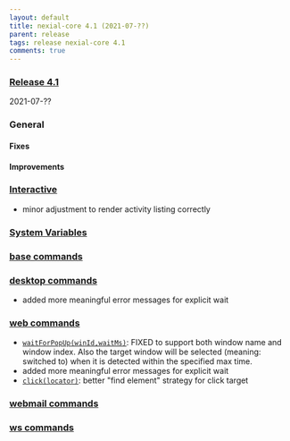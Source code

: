 ```yaml
---
layout: default
title: nexial-core 4.1 (2021-07-??)
parent: release
tags: release nexial-core 4.1
comments: true
---
```


### <a href="https://github.com/nexiality/nexial-core/releases/tag/nexial-core-v4.1_????" class="external-link" target="_nexial_link">Release 4.1</a>
2021-07-??


### General
#### Fixes
#### Improvements


### [Interactive](../interactive)
- minor adjustment to render activity listing correctly


### [System Variables](../systemvars)


### [base commands](../commands/base)


### [desktop commands](../commands/desktop)
- added more meaningful error messages for explicit wait


### [web commands](../commands/web)
- [`waitForPopUp(winId,waitMs)`](../commands/web/waitForPopUp(winId,waitMs)): FIXED to support both window name and 
  window index. Also the target window will be selected (meaning: switched to) when it is detected within the specified 
  max time.
- added more meaningful error messages for explicit wait
- [`click(locator)`](../commands/web/click(locator)): better "find element" strategy for click target


### [webmail commands](../commands/webmail)


### [ws commands](../commands/ws)
